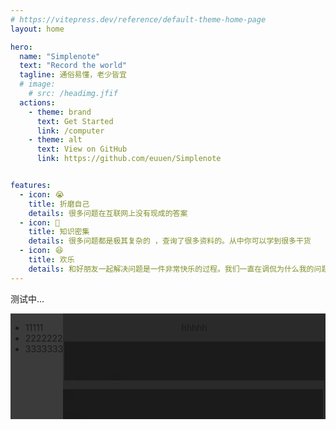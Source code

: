 ```yaml
---
# https://vitepress.dev/reference/default-theme-home-page
layout: home

hero:
  name: "Simplenote"
  text: "Record the world"
  tagline: 通俗易懂，老少皆宜
  # image: 
    # src: /headimg.jfif
  actions:
    - theme: brand
      text: Get Started
      link: /computer
    - theme: alt
      text: View on GitHub
      link: https://github.com/euuen/Simplenote


features:
  - icon: 😭
    title: 折磨自己
    details: 很多问题在互联网上没有现成的答案
  - icon: 🤯
    title: 知识密集
    details: 很多问题都是极其复杂的 ，查询了很多资料的。从中你可以学到很多干货
  - icon: 😆
    title: 欢乐
    details: 和好朋友一起解决问题是一件非常快乐的过程。我们一直在调侃为什么我的问题这么多
---
```


测试中...

<div style="display: flex;background-color: #3b3b3b;">
    <ul>
        <li>11111</li>
        <li>2222222</li>
        <li>3333333</li>
    </ul>
    <div style="background-color: #2a2a2a;width: 100%;">
        <div style="display: flex;flex-direction: column;align-items: center;">
            <p>hhhhh</p>
            <div style="background-color: #1b1b1b;width: 99%;height: 99%;">
                <p>hh</p>
                <div style="display: flex;">
                    <a style="margin-left: 20px;margin-right: 20px;" href="">jjjj</a>
                    <a style="margin-left: 20px;margin-right: 20px;" href="">jjjjj</a>
                </div>
            </div>
        </div>
        <div style="background-color: #1b1b1b;width: 99%;height: ;">
            <p>jjjk</p>
            <div>
                <a href="">ggg</a>
                <a href="">jjj</a>
            </div>
        </div>
    </div>
</div>